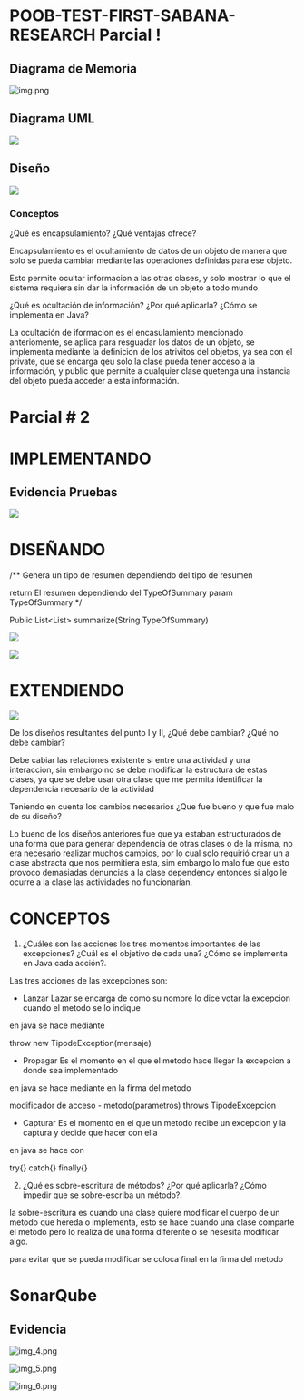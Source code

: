  # POOB-TEST-FIRST-SABANA-RESEARCH Parcial !

 ## Diagrama de Memoria

 ![img.png](img.png)

 ## Diagrama UML

 ![](img/UML.png)

 ## Diseño
 ![](img/Diseño.png)

 ### Conceptos

 ¿Qué es encapsulamiento? ¿Qué ventajas ofrece?

 Encapsulamiento es el ocultamiento de datos de un objeto de manera que solo se pueda cambiar mediante las operaciones definidas para ese objeto.

 Esto permite ocultar informacion a las otras clases, y solo mostrar lo que el sistema requiera sin dar la información de un objeto a todo mundo

 ¿Qué es ocultación de información? ¿Por qué aplicarla? ¿Cómo se implementa en Java?

 La ocultación de iformacion es el encasulamiento mencionado anteriomente, se aplica para resguadar los datos de un objeto, se implementa mediante la definicion de los atrivitos del objetos, ya sea con el private, que se encarga qeu solo la clase pueda tener acceso a la información, y public que permite a cualquier clase quetenga una instancia del objeto pueda acceder a esta información.



 # Parcial # 2

 # IMPLEMENTANDO

 ## Evidencia Pruebas

 ![](img/EVI.png)

 # DISEÑANDO


/**
Genera un tipo de resumen dependiendo del tipo de resumen

return El resumen dependiendo del TypeOfSummary
param TypeOfSummary
*/

 Public List<List<String>> summarize(String TypeOfSummary)


 ![](img/SEC.svg)

 ![](img/UML.svg)

 # EXTENDIENDO

 ![](img/UML-2.svg)

 De los diseños resultantes del punto I y II, ¿Qué debe cambiar? ¿Qué no debe cambiar?

 Debe cabiar las relaciones existente si entre una actividad y una interaccion, sin embargo no se debe modificar la estructura de estas clases, ya que se debe usar otra clase que me permita identificar la dependencia necesario de la actividad

 Teniendo en cuenta los cambios necesarios ¿Que fue bueno y que fue malo de su diseño?

 Lo bueno de los diseños anteriores fue que ya estaban estructurados de una forma que para generar dependencia de otras clases o de la misma, no era necesario realizar muchos cambios, por lo cual solo requirió crear un a clase abstracta que nos permitiera esta, sim embargo lo malo fue que esto provoco demasiadas denuncias a la clase dependency entonces si algo le ocurre a la clase las actividades no funcionarían.

 # CONCEPTOS

 1. ¿Cuáles son las acciones los tres momentos importantes de las excepciones? ¿Cuál es el objetivo de cada una? ¿Cómo se implementa en Java cada acción?.

 Las tres acciones de las excepciones son:

 * Lanzar
 Lazar se encarga de como su nombre lo dice votar la excepcion cuando el metodo se lo indique

 en java se hace mediante

 throw new TipodeException(mensaje)

 * Propagar
 Es el momento en el que el metodo hace llegar la excepcion a donde sea implementado

 en java se hace mediante en la firma del metodo


 modificador de acceso - metodo(parametros) throws TipodeExcepcion

 * Capturar
 Es el momento en el que un metodo recibe un excepcion y la captura y decide que hacer con ella

 en java se hace con

 try{}
 catch{}
 finally{}       


 2. ¿Qué es sobre-escritura de métodos? ¿Por qué aplicarla? ¿Cómo impedir que se sobre-escriba un método?.

la sobre-escritura es cuando una clase quiere modificar el cuerpo de un metodo que hereda o implementa, esto se hace cuando una clase comparte el metodo pero lo realiza de una forma diferente o se nesesita modificar algo.

para evitar que se pueda modificar se coloca final en la firma del metodo


 # SonarQube

 ## Evidencia
![img_4.png](img_4.png)

![img_5.png](img_5.png)

![img_6.png](img_6.png)
